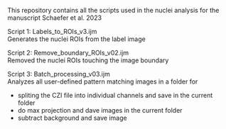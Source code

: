 This repository contains all the scripts used in the nuclei analysis for the manuscript Schaefer et al.  2023

Script 1: Labels_to_ROIs_v3.ijm  
Generates the nuclei ROIs from the label image

Script 2: Remove_boundary_ROIs_v02.ijm  
Removed the nuclei ROIs touching the image boundary  

Script 3: Batch_processing_v03.ijm  
Analyzes all user-defined pattern matching images in a folder for
- spliting the CZI file into individual channels and save in the current folder
- do max projection and dave images in the current folder
- subtract background and save image


